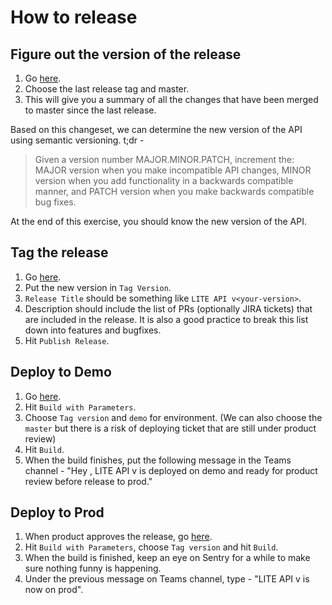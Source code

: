 How to release
==============

Figure out the version of the release
-------------------------------------

1. Go [here](https://github.com/uktrade/lite-api/compare). 
2. Choose the last release tag and master.
3. This will give you a summary of all the changes that have been merged to master since the last release.

Based on this changeset, we can determine the new version of the API using semantic versioning. t;dr -

> Given a version number MAJOR.MINOR.PATCH, increment the:
> MAJOR version when you make incompatible API changes,
> MINOR version when you add functionality in a backwards compatible manner, and
> PATCH version when you make backwards compatible bug fixes.

At the end of this exercise, you should know the new version of the API.

Tag the release
---------------

1. Go [here](https://github.com/uktrade/lite-api/releases/new).
2. Put the new version in `Tag Version`.
3. `Release Title` should be something like `LITE API v<your-version>`.
4. Description should include the list of PRs (optionally JIRA tickets) that are included in the release. It is also a good practice to break this list down into features and bugfixes.
5. Hit `Publish Release`.

Deploy to Demo
--------------

1. Go [here](https://jenkins.ci.uktrade.digital/job/lite-api/).
2. Hit `Build with Parameters`.
3. Choose `Tag version` and `demo` for environment. (We can also choose the `master` but there is a risk of deploying ticket that are still under product review)
4. Hit `Build`.
5. When the build finishes, put the following message in the Teams channel - "Hey <friend-from-product>, LITE API v<your-version> is deployed on demo and ready for product review before release to prod."

Deploy to Prod
--------------

1. When product approves the release, go [here](https://jenkins.ci.uktrade.digital/job/lite-api-PROD/).
2. Hit `Build with Parameters`, choose `Tag version` and hit `Build`.
3. When the build is finished, keep an eye on Sentry for a while to make sure nothing funny is happening. 
4. Under the previous message on Teams channel, type - "LITE API v<your-version> is now on prod".
